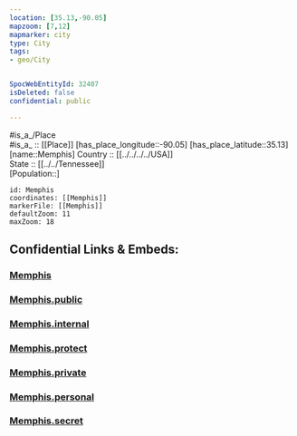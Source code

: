 ```yaml
---
location: [35.13,-90.05] 
mapzoom: [7,12] 
mapmarker: city 
type: City
tags:
- geo/City


SpocWebEntityId: 32407
isDeleted: false
confidential: public

---
```

#is_a_/Place  
#is_a_ :: [[Place]] 
[has_place_longitude::-90.05] 
[has_place_latitude::35.13] 
[name::Memphis] 
Country :: [[../../../../USA]]  
State :: [[../../Tennessee]]  
[Population::] 



```leaflet
id: Memphis
coordinates: [[Memphis]] 
markerFile: [[Memphis]] 
defaultZoom: 11 
maxZoom: 18
```


## Confidential Links & Embeds: 

### [Memphis](/_Standards/Earth/Continent/America~North/USA/USA~Central/Tennessee/counties~Tennessee/Shelby,County/cities~Shelby/Memphis.md) 

### [Memphis.public](/_public/Earth/Continent/America~North/USA/USA~Central/Tennessee/counties~Tennessee/Shelby,County/cities~Shelby/Memphis.public.md) 

### [Memphis.internal](/_internal/Earth/Continent/America~North/USA/USA~Central/Tennessee/counties~Tennessee/Shelby,County/cities~Shelby/Memphis.internal.md) 

### [Memphis.protect](/_protect/Earth/Continent/America~North/USA/USA~Central/Tennessee/counties~Tennessee/Shelby,County/cities~Shelby/Memphis.protect.md) 

### [Memphis.private](/_private/Earth/Continent/America~North/USA/USA~Central/Tennessee/counties~Tennessee/Shelby,County/cities~Shelby/Memphis.private.md) 

### [Memphis.personal](/_personal/Earth/Continent/America~North/USA/USA~Central/Tennessee/counties~Tennessee/Shelby,County/cities~Shelby/Memphis.personal.md) 

### [Memphis.secret](/_secret/Earth/Continent/America~North/USA/USA~Central/Tennessee/counties~Tennessee/Shelby,County/cities~Shelby/Memphis.secret.md)


